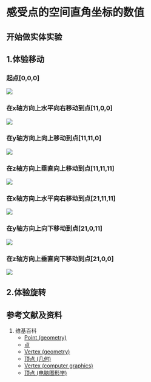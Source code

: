 # 感受点的空间直角坐标的数值

## 开始做实体实验

## 1.体验移动

### 起点[0,0,0]
![](/images/几何形体中点的空间直角坐标数值/感受点的空间直角坐标的数值/1a1.jpg)
### 在x轴方向上水平向右移动到点[11,0,0]
![](/images/几何形体中点的空间直角坐标数值/感受点的空间直角坐标的数值/1a2.jpg)
### 在y轴方向上向上移动到点[11,11,0]
![](/images/几何形体中点的空间直角坐标数值/感受点的空间直角坐标的数值/1a3.jpg)
### 在z轴方向上垂直向上移动到点[11,11,11]
![](/images/几何形体中点的空间直角坐标数值/感受点的空间直角坐标的数值/1a4.jpg)

### 在x轴方向上水平向右移动到点[21,11,11]
![](/images/几何形体中点的空间直角坐标数值/感受点的空间直角坐标的数值/1a5.jpg)
### 在y轴方向上向下移动到点[21,0,11]
![](/images/几何形体中点的空间直角坐标数值/感受点的空间直角坐标的数值/1a6.jpg)
### 在z轴方向上垂直向下移动到点[21,0,0]
![](/images/几何形体中点的空间直角坐标数值/感受点的空间直角坐标的数值/1a7.jpg)

## 2.体验旋转

## 参考文献及资料

1. 维基百科
	- [Point (geometry)](https://en.wikipedia.org/wiki/Point_(geometry)) 
	- [点](https://zh.wikipedia.org/wiki/%E7%82%B9) 
	- [Vertex (geometry)](https://en.wikipedia.org/wiki/Vertex_(geometry)) 
	- [顶点 (几何)](https://zh.wikipedia.org/wiki/%E9%A0%82%E9%BB%9E_(%E5%B9%BE%E4%BD%95)) 
	- [Vertex (computer graphics)](https://en.wikipedia.org/wiki/Vertex_(computer_graphics)) 
	- [顶点 (电脑图形学)](https://zh.wikipedia.org/wiki/%E9%A0%82%E9%BB%9E_(%E9%9B%BB%E8%85%A6%E5%9C%96%E5%AD%B8)) 
